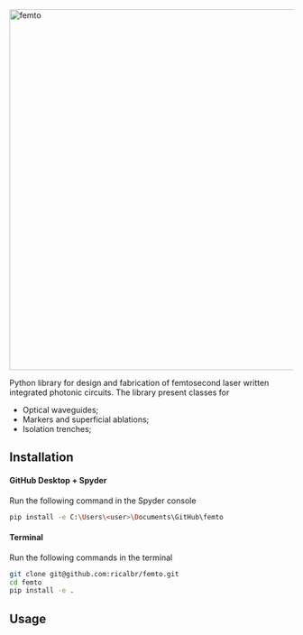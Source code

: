 <img class="marginauto" src="https://user-images.githubusercontent.com/45992199/165799034-ef1062b1-91dd-49ca-a4c3-f0f7ea5a202c.png" alt="femto" width="640"/>

Python library for design and fabrication of femtosecond laser written integrated photonic circuits.
The library present classes for
- Optical waveguides;
- Markers and superficial ablations;
- Isolation trenches;

## Installation
#### GitHub Desktop + Spyder

Run the following command in the Spyder console
```bash
pip install -e C:\Users\<user>\Documents\GitHub\femto
```

#### Terminal
Run the following commands in the terminal
```bash
git clone git@github.com:ricalbr/femto.git
cd femto
pip install -e .
```

## Usage
